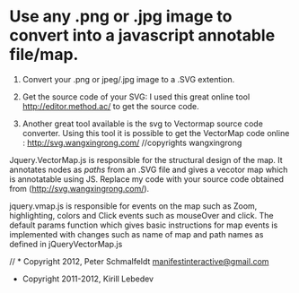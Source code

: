 # Use any .png or .jpg image to convert into a javascript annotable file/map.

1. Convert your .png or jpeg/.jpg image to a .SVG extention.
2. Get the source code of your SVG: I used this great online tool http://editor.method.ac/ to get the source code.

3. Another great tool available is the svg to Vectormap source code converter. Using this tool it is possible to get the VectorMap code online : http://svg.wangxingrong.com/
//copyrights wangxingrong

Jquery.VectorMap.js is responsible for the structural design of the map. It annotates nodes as *paths* from an .SVG file and gives a vecotor map which is annotatable using JS. Replace my code with your source code obtained from (http://svg.wangxingrong.com/).

jquery.vmap.js is responsible for events on the map such as Zoom, highlighting, colors and Click events such as mouseOver and click. The default params function which gives basic instructions for map events is implemented with changes such as name of map and path names as defined in jQueryVectorMap.js

// * Copyright 2012, Peter Schmalfeldt <manifestinteractive@gmail.com>
 * Copyright 2011-2012, Kirill Lebedev
